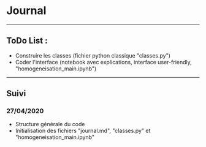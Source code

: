# Journal
----
## ToDo List :
- Construire les classes (fichier python classique "classes.py")
- Coder l'interface (notebook avec explications, interface user-friendly, "homogeneisation_main.ipynb")
---
## Suivi
### 27/04/2020
- Structure générale du code
- Initialisation des fichiers "journal.md", "classes.py" et "homogeneisation_main.ipynb"